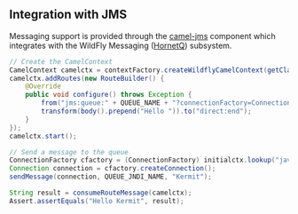 ## Integration with JMS

Messaging support is provided through the [camel-jms](http://camel.apache.org/jms.html) component which integrates with the WildFly Messaging ([HornetQ](http://www.jboss.org/hornetq)) subsystem.

```java
// Create the CamelContext
CamelContext camelctx = contextFactory.createWildflyCamelContext(getClass().getClassLoader());
camelctx.addRoutes(new RouteBuilder() {
    @Override
    public void configure() throws Exception {
        from("jms:queue:" + QUEUE_NAME + "?connectionFactory=ConnectionFactory").
        transform(body().prepend("Hello ")).to("direct:end");
    }
});
camelctx.start();

// Send a message to the queue
ConnectionFactory cfactory = (ConnectionFactory) initialctx.lookup("java:/ConnectionFactory");
Connection connection = cfactory.createConnection();
sendMessage(connection, QUEUE_JNDI_NAME, "Kermit");

String result = consumeRouteMessage(camelctx);
Assert.assertEquals("Hello Kermit", result);
```
